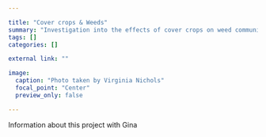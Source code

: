 ```yaml
---

title: "Cover crops & Weeds"
summary: "Investigation into the effects of cover crops on weed communities"
tags: []
categories: []

external link: ""

image: 
  caption: "Photo taken by Virginia Nichols"
  focal_point: "Center"
  preview_only: false

---
```

  
Information about this project with Gina